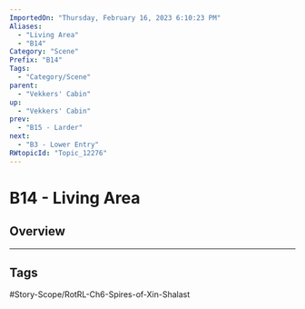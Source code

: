 ```yaml
---
ImportedOn: "Thursday, February 16, 2023 6:10:23 PM"
Aliases:
  - "Living Area"
  - "B14"
Category: "Scene"
Prefix: "B14"
Tags:
  - "Category/Scene"
parent:
  - "Vekkers' Cabin"
up:
  - "Vekkers' Cabin"
prev:
  - "B15 - Larder"
next:
  - "B3 - Lower Entry"
RWtopicId: "Topic_12276"
---
```

# B14 - Living Area
## Overview

---
## Tags
#Story-Scope/RotRL-Ch6-Spires-of-Xin-Shalast

